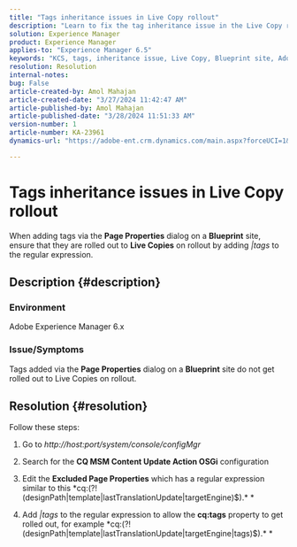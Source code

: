 ```yaml
---
title: "Tags inheritance issues in Live Copy rollout"
description: "Learn to fix the tag inheritance issue in the Live Copy rollout in Adobe Experience Manager."
solution: Experience Manager
product: Experience Manager
applies-to: "Experience Manager 6.5"
keywords: "KCS, tags, inheritance issue, Live Copy, Blueprint site, Adobe Experience Manager 6.x, AEM"
resolution: Resolution
internal-notes: 
bug: False
article-created-by: Amol Mahajan
article-created-date: "3/27/2024 11:42:47 AM"
article-published-by: Amol Mahajan
article-published-date: "3/28/2024 11:51:33 AM"
version-number: 1
article-number: KA-23961
dynamics-url: "https://adobe-ent.crm.dynamics.com/main.aspx?forceUCI=1&pagetype=entityrecord&etn=knowledgearticle&id=9826fc20-2fec-ee11-a204-6045bd0063aa"

---
```

# Tags inheritance issues in Live Copy rollout


When adding tags via the <b>Page Properties</b> dialog on a <b>Blueprint</b> site, ensure that they are rolled out to <b>Live Copies</b> on rollout by adding *|tags* to the regular expression.

## Description {#description}


### <b>Environment</b>

Adobe Experience Manager 6.x



### <b>Issue/Symptoms</b>

Tags added via the <b>Page Properties</b> dialog on a <b>Blueprint</b> site do not get rolled out to Live Copies on rollout.


## Resolution {#resolution}


Follow these steps:

1. Go to *http://host:port/system/console/configMgr*


2. Search for the <b>CQ MSM Content Update Action OSGi</b> configuration


3. Edit the <b>Excluded Page Properties</b> which has a regular expression similar to this *cq:(?!(designPath|template|lastTranslationUpdate|targetEngine)$).\* *


4. Add *|tags* to the regular expression to allow the <b>cq:tags</b> property to get rolled out, for example *cq:(?!(designPath|template|lastTranslationUpdate|targetEngine|tags)$).\* *

